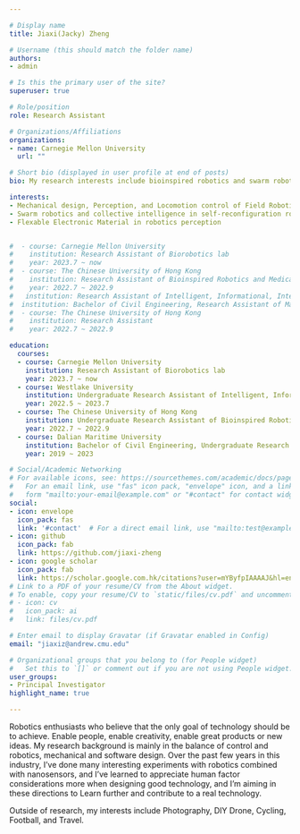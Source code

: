 ```yaml
---

# Display name
title: Jiaxi(Jacky) Zheng

# Username (this should match the folder name)
authors:
- admin

# Is this the primary user of the site?
superuser: true

# Role/position
role: Research Assistant

# Organizations/Affiliations
organizations:
- name: Carnegie Mellon University
  url: ""

# Short bio (displayed in user profile at end of posts)
bio: My research interests include bioinspired robotics and swarm robotics

interests:
- Mechanical design, Perception, and Locomotion control of Field Robotics
- Swarm robotics and collective intelligence in self-reconfiguration robotics 
- Flexable Electronic Material in robotics perception


#  - course: Carnegie Mellon University    
#    institution: Research Assistant of Biorobotics lab
#    year: 2023.7 ~ now
#  - course: The Chinese University of Hong Kong    
#    institution: Research Assistant of Bioinspired Robotics and Medical Technology (BMT) lab
#    year: 2022.7 ~ 2022.9
#   institution: Research Assistant of Intelligent, Informational, Integrative and Interdisciplinary(i4) lab
#  institution: Bachelor of Civil Engineering, Research Assistant of Marine Self-Powered System(MSPS) Lab
#  - course: The Chinese University of Hong Kong    
#    institution: Research Assistant
#    year: 2022.7 ~ 2022.9

education:
  courses:
  - course: Carnegie Mellon University    
    institution: Research Assistant of Biorobotics lab
    year: 2023.7 ~ now
  - course: Westlake University
    institution: Undergraduate Research Assistant of Intelligent, Informational, Integrative and Interdisciplinary(i4) lab
    year: 2022.5 ~ 2023.7
  - course: The Chinese University of Hong Kong    
    institution: Undergraduate Research Assistant of Bioinspired Robotics and Medical Technology (BMT) lab
    year: 2022.7 ~ 2022.9
  - course: Dalian Maritime University     
    institution: Bachelor of Civil Engineering, Undergraduate Research Assistant of Marine Self-Powered System(MSPS) Lab
    year: 2019 ~ 2023

# Social/Academic Networking
# For available icons, see: https://sourcethemes.com/academic/docs/page-builder/#icons
#   For an email link, use "fas" icon pack, "envelope" icon, and a link in the
#   form "mailto:your-email@example.com" or "#contact" for contact widget.
social:
- icon: envelope
  icon_pack: fas
  link: '#contact'  # For a direct email link, use "mailto:test@example.org".
- icon: github
  icon_pack: fab
  link: https://github.com/jiaxi-zheng
- icon: google scholar
  icon_pack: fab
  link: https://scholar.google.com.hk/citations?user=mYByfpIAAAAJ&hl=en&oi=ao
# Link to a PDF of your resume/CV from the About widget.
# To enable, copy your resume/CV to `static/files/cv.pdf` and uncomment the lines below.
# - icon: cv
#   icon_pack: ai
#   link: files/cv.pdf

# Enter email to display Gravatar (if Gravatar enabled in Config)
email: "jiaxiz@andrew.cmu.edu"

# Organizational groups that you belong to (for People widget)
#   Set this to `[]` or comment out if you are not using People widget.
user_groups:
- Principal Investigator
highlight_name: true

---
```


Robotics enthusiasts who believe that the only goal of technology should be to achieve. Enable people, enable creativity, enable great products or new ideas. My research background is mainly in the balance of control and robotics, mechanical and software design. Over the past few years in this industry, I’ve  done many interesting experiments with robotics combined with nanosensors, and I’ve learned to appreciate human factor considerations more when designing good technology, and I’m aiming in these directions to Learn further and contribute to a real technology.

Outside of research, my interests include Photography, DIY Drone, Cycling, Football, and Travel.


